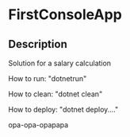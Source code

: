 # FirstConsoleApp

## Description

Solution for a salary calculation

How to run: "dotnetrun"

How to clean: "dotnet clean"

How to deploy: "dotnet deploy...."

opa-opa-opapapa
